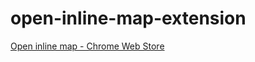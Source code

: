 # open-inline-map-extension

[Open inline map \- Chrome Web Store](https://chrome.google.com/webstore/detail/open-inline-map/dbngejhhcfcihanaiocemjnhmoiakcpf)
